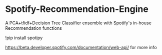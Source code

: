 # Spotify-Recommendation-Engine
A PCA+tfidf+Decision Tree Classifier ensemble with Spotify's in-house Recommendation functions

!pip install spotipy

https://beta.developer.spotify.com/documentation/web-api/ for more info 
